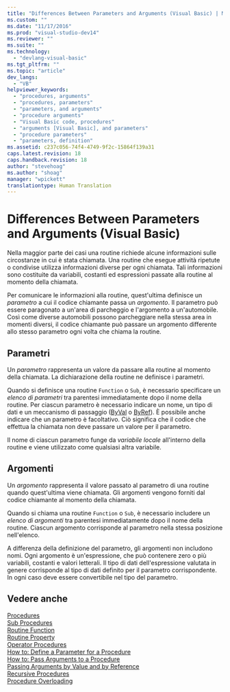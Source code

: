 ```yaml
---
title: "Differences Between Parameters and Arguments (Visual Basic) | Microsoft Docs"
ms.custom: ""
ms.date: "11/17/2016"
ms.prod: "visual-studio-dev14"
ms.reviewer: ""
ms.suite: ""
ms.technology: 
  - "devlang-visual-basic"
ms.tgt_pltfrm: ""
ms.topic: "article"
dev_langs: 
  - "VB"
helpviewer_keywords: 
  - "procedures, arguments"
  - "procedures, parameters"
  - "parameters, and arguments"
  - "procedure arguments"
  - "Visual Basic code, procedures"
  - "arguments [Visual Basic], and parameters"
  - "procedure parameters"
  - "parameters, definition"
ms.assetid: c237c056-74f4-4749-9f2c-15864f139a31
caps.latest.revision: 18
caps.handback.revision: 18
author: "stevehoag"
ms.author: "shoag"
manager: "wpickett"
translationtype: Human Translation
---
```

# Differences Between Parameters and Arguments (Visual Basic)
Nella maggior parte dei casi una routine richiede alcune informazioni sulle circostanze in cui è stata chiamata.  Una routine che esegue attività ripetute o condivise utilizza informazioni diverse per ogni chiamata.  Tali informazioni sono costituite da variabili, costanti ed espressioni passate alla routine al momento della chiamata.  
  
 Per comunicare le informazioni alla routine, quest'ultima definisce un *parametro* a cui il codice chiamante passa un *argomento*.  Il parametro può essere paragonato a un'area di parcheggio e l'argomento a un'automobile.  Così come diverse automobili possono parcheggiare nella stessa area in momenti diversi, il codice chiamante può passare un argomento differente allo stesso parametro ogni volta che chiama la routine.  
  
## Parametri  
 Un *parametro* rappresenta un valore da passare alla routine al momento della chiamata.  La dichiarazione della routine ne definisce i parametri.  
  
 Quando si definisce una routine `Function` o `Sub`, è necessario specificare un *elenco di parametri* tra parentesi immediatamente dopo il nome della routine.  Per ciascun parametro è necessario indicare un nome, un tipo di dati e un meccanismo di passaggio \([ByVal](../../../../visual-basic/language-reference/modifiers/byval.md) o [ByRef](../../../../visual-basic/language-reference/modifiers/byref.md)\).  È possibile anche indicare che un parametro è facoltativo.  Ciò significa che il codice che effettua la chiamata non deve passare un valore per il parametro.  
  
 Il nome di ciascun parametro funge da *variabile locale* all'interno della routine   e viene utilizzato come qualsiasi altra variabile.  
  
## Argomenti  
 Un *argomento* rappresenta il valore passato al parametro di una routine quando quest'ultima viene chiamata.  Gli argomenti vengono forniti dal codice chiamante al momento della chiamata.  
  
 Quando si chiama una routine `Function` o `Sub`, è necessario includere un *elenco di argomenti* tra parentesi immediatamente dopo il nome della routine.  Ciascun argomento corrisponde al parametro nella stessa posizione nell'elenco.  
  
 A differenza della definizione del parametro, gli argomenti non includono nomi.  Ogni argomento è un'espressione, che può contenere zero o più variabili, costanti e valori letterali.  Il tipo di dati dell'espressione valutata in genere corrisponde al tipo di dati definito per il parametro corrispondente. In ogni caso deve essere convertibile nel tipo del parametro.  
  
## Vedere anche  
 [Procedures](../../../../visual-basic/programming-guide/language-features/procedures/index.md)   
 [Sub Procedures](../../../../visual-basic/programming-guide/language-features/procedures/sub-procedures.md)   
 [Routine Function](../../../../visual-basic/programming-guide/language-features/procedures/function-procedures.md)   
 [Routine Property](../../../../visual-basic/programming-guide/language-features/procedures/property-procedures.md)   
 [Operator Procedures](../../../../visual-basic/programming-guide/language-features/procedures/operator-procedures.md)   
 [How to: Define a Parameter for a Procedure](../../../../visual-basic/programming-guide/language-features/procedures/how-to-define-a-parameter-for-a-procedure.md)   
 [How to: Pass Arguments to a Procedure](../../../../visual-basic/programming-guide/language-features/procedures/how-to-pass-arguments-to-a-procedure.md)   
 [Passing Arguments by Value and by Reference](../../../../visual-basic/programming-guide/language-features/procedures/passing-arguments-by-value-and-by-reference.md)   
 [Recursive Procedures](../../../../visual-basic/programming-guide/language-features/procedures/recursive-procedures.md)   
 [Procedure Overloading](../../../../visual-basic/programming-guide/language-features/procedures/procedure-overloading.md)
